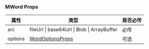 
### MWord Props
| 属性 | 类型 | 是否必传 |
| --- | --- | --- |
|           src | fileUrl &#124; base64Url &#124; Blob &#124; ArrayBuffer |           必传 |
| options       | [WordOptionsProps](./MPreviewer#OptionsProps)  | 可选 |